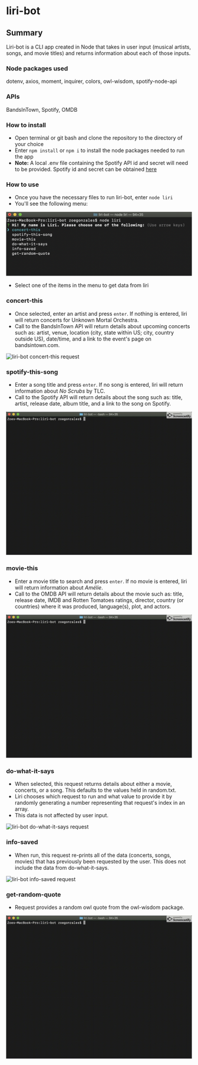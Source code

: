 # liri-bot

## Summary
Liri-bot is a CLI app created in Node that takes in user input (musical artists, songs, and movie titles) and returns information about each of those inputs.

### Node packages used
dotenv, axios, moment, inquirer, colors, owl-wisdom, spotify-node-api

### APIs
BandsInTown, Spotify, OMDB

### How to install
* Open terminal or git bash and clone the repository to the directory of your choice
* Enter ` npm install ` or ` npm i ` to install the node packages needed to run the app
* **Note:** A local .env file containing the Spotify API id and secret will need to be provided. Spotify id and secret can be obtained [here](https://developer.spotify.com/)

### How to use
* Once you have the necessary files to run liri-bot, enter ` node liri `
* You'll see the following menu:

![liri-bot menu](gifs/menu.png)

* Select one of the items in the menu to get data from liri

### concert-this
* Once selected, enter an artist and press ` enter `. If nothing is entered, liri will return concerts for Unknown Mortal Orchestra.
* Call to the BandsInTown API will return details about upcoming concerts such as: artist, venue, location (city, state within US; city, country outside US), date/time, and a link to the event's page on bandsintown.com.

![liri-bot concert-this request](gifs/concert.gif)

### spotify-this-song
* Enter a song title and press ` enter `. If no song is entered, liri will return information about *No Scrubs* by TLC.
* Call to the Spotify API will return details about the song such as: title, artist, release date, album title, and a link to the song on Spotify.

![liri-bot spotify-this-song request](gifs/song.gif)

### movie-this
* Enter a movie title to search and press ` enter `. If no movie is entered, liri will return information about *Amélie*.
* Call to the OMDB API will return details about the movie such as: title, release date, IMDB and Rotten Tomatoes ratings, director, country (or countries) where it was produced, language(s), plot, and actors.

![liri-bot movie-this request](gifs/movie.gif)

### do-what-it-says
* When selected, this request returns details about either a movie, concerts, or a song. This defaults to the values held in random.txt.
* Liri chooses which request to run and what value to provide it by randomly generating a number representing that request's index in an array.
* This data is not affected by user input.

![liri-bot do-what-it-says request](gifs/random.gif)

### info-saved
* When run, this request re-prints all of the data (concerts, songs, movies) that has previously been requested by the user. This does not include the data from do-what-it-says.

![liri-bot info-saved request](gifs/info.gif)

### get-random-quote
* Request provides a random owl quote from the owl-wisdom package.

![liri-bot get-random-quote request](gifs/quote.gif)
